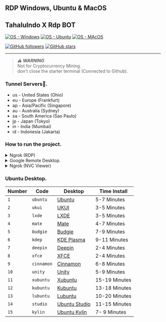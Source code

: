## RDP Windows, Ubuntu & MacOS

## TahaluIndo X Rdp BOT

[![OS - Windows](https://img.shields.io/badge/Windows-0078D6?style=for-the-badge&logo=windows&logoColor=white)](https://www.microsoft.com/en-us/windows-server)
[![OS - Ubuntu](https://img.shields.io/badge/Ubuntu-E95420?style=for-the-badge&logo=ubuntu&logoColor=white)](https://ubuntu.com/)
[![OS - MAcOS](https://img.shields.io/badge/MacOs-000000?style=for-the-badge&logo=Apple&logoColor=)](https://www.apple.com/macos/server/)

[![GitHub followers](https://img.shields.io/github/followers/tahaluindo.svg?style=social&label=Follow&maxAge=2592000)](https://github.com/tahaluindo)
[![GitHub stars](https://img.shields.io/github/stars/tahaluindo/Sofware-Tools.svg?style=social&label=Star)](https://github.com/koleksibot/Koleksibot-RDP)

------

> ***⚠️ WARNING***  
> Not for Cryptocurrency Mining.                                              
> don't close the starter terminal (Connected to Github).


### Tunnel Servers👻.

* us - United States (Ohio)
* eu - Europe (Frankfurt)
* ap - Asia/Pacific (Singapore)
* au - Australia (Sydney)
* sa - South America (Sao Paulo)
* jp - Japan (Tokyo)
* in - India (Mumbai)
* id - Indonesia (Jakarta)

### How to run the project. 

<details>
    <summary>Ngrok (RDP)</summary>
    
------

* Click Fork in the right corner of the screen to save it to your Github.
* Visit https://dashboard.ngrok.com to get **Ngrok Auth Token**.
* In Github go to Action> Windows (Ngrok RDP)> Run workflow.
* In Value: visit https://dashboard.ngrok.com/auth/your-authtoken Copy and Paste Your Authtoken into.
* Password minimum 8-10 with numbers and characters leave blank if you want to use automatic password.
* Press Run workflow.
* Reload the page and press Windows (Ngrok RDP)> build.
* Press the down arrow on Account for Connect to your RDP to get IP, User, Password.
------

</details>

<details>
    <summary>Google Remote Desktop.</summary>

------

* Visit https://remotedesktop.google.com/headless to get **Google Remote Desktop Code**.
* Click Start> Next> Allow> Copy Windows (Windows PowerShell) / Ubuntu (Debian Linux).
* In Github go to Action> Windows/Ubuntu (Google Remote Desktop)> Run workflow.
* In Value: Paste Code.
* Press Run workflow.
* Reload the page and press Windows/Ubuntu (Google Remote Desktop)> build.
* Wait and visit https://remotedesktop.google.com/access to connect rdp.

------

</details>

<details>
    <summary>Ngrok (NVC Viewer)</summary>

<br>

**❕ TIPS**  
Use the te teamviewer to avoid the lag.

------

* Visit https://www.realvnc.com/en/connect/download/viewer to download **NVC Viewer**.
* Install Software.
* Visit https://dashboard.ngrok.com to get **Ngrok Auth Token**.
* In Github go to Action> MacOS (Ngrok VNC Viewer)> Run workflow.
* In Value: visit https://dashboard.ngrok.com/auth/your-authtoken Copy and Paste Your Authtoken into.
* Password minimum 8-10 numbers/characters.
* Press Run workflow.
* Reload the page and press MacOS (Ngrok VNC Viewer)> build.
* Press the down arrow on IP for Connect to your RDP to get IP.
* Open VNC Viewer put ip in the field "Enter a VNC Server Address or search" and enter too connect.

------

</details>

### Ubuntu Desktop. 

Number | Code | Desktop | Time Install
----- | ----- | ----- | ----- 
`1` | `ubuntu` | [Ubuntu](https://ubuntu.com/desktop) | 5-7 Minutes
`2` | `ukui` | [UKUI](https://www.ukui.org) | 3-5 Minutes
`3` | `lxde` | [LXDE](https://www.lxde.org) | 3-5 Minutes
`4` | `mate` | [Mate](https://mate-desktop.org) | 4-7 Minutes
`5` | `budgie` | [Budgie](https://ubuntubudgie.org) | 7-9 Minutes
`6` | `kdep` | [KDE Plasma](https://kde.org/plasma-desktop) | 9-11 Minutes
`7` | `deepin` | [Deepin](https://www.deepin.org/zh/dde) | 2-4 Minutes
`8` | `xfce` | [XFCE ](https://www.xfce.org) | 2-4 Minutes
`9` | `cinnamon` | [Cinnamon](https://linuxmint.com) | 6-8 Minutes
`10` | `unity` | [Unity](https://ubuntuunity.org) | 5-9 Minutes
`11` | `xubuntu` | [Xubuntu](https://xubuntu.org/) | 15-19 Minutes
`12` | `kubuntu` | [Kubuntu](https://kubuntu.org) | 13-18 Minutes
`13` | `lubuntu` | [Lubuntu](https://lubuntu.me) | 10-20 Minutes
`14` | `studio` | [Ubuntu Studio](https://ubuntustudio.org) | 11-15 Minutes
`15` | `kylin` | [Ubuntu Kylin](https://ubuntukylin.com) | 7- 9 Minutes
